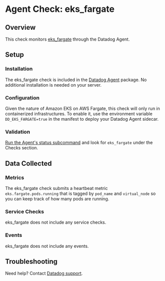 # Agent Check: eks_fargate

## Overview

This check monitors [eks_fargate][1] through the Datadog Agent.

## Setup

### Installation

The eks_fargate check is included in the [Datadog Agent][2] package.
No additional installation is needed on your server.

### Configuration

Given the nature of Amazon EKS on AWS Fargate, this check will only run in containerized infrastructures.
To enable it, use the environment variable `DD_EKS_FARGATE=true` in the manifest to deploy your Datadog Agent sidecar.

### Validation

[Run the Agent's status subcommand][4] and look for `eks_fargate` under the Checks section.

## Data Collected

### Metrics

The eks_fargate check submits a heartbeat metric `eks.fargate.pods.running` that is tagged by `pod_name` and `virtual_node` so you can keep track of how many pods are running.

### Service Checks

eks_fargate does not include any service checks.

### Events

eks_fargate does not include any events.

## Troubleshooting

Need help? Contact [Datadog support][5].

[1]: https://docs.datadoghq.com/integrations/amazon_eks_fargate/?tab=integrationmetrics
[2]: https://github.com/DataDog/integrations-core/blob/master/eks_fargate/datadog_checks/eks_fargate/data/conf.yaml.example
[3]: https://docs.datadoghq.com/agent/guide/agent-commands/?tab=agentv6#start-stop-and-restart-the-agent
[4]: https://docs.datadoghq.com/agent/guide/agent-commands/?tab=agentv6#agent-status-and-information
[5]: https://docs.datadoghq.com/help
